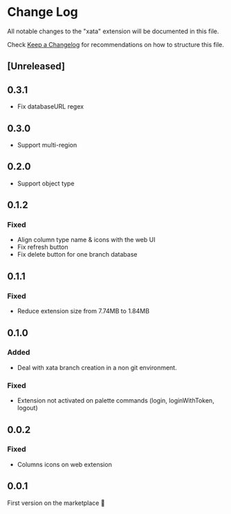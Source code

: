 # Change Log

All notable changes to the "xata" extension will be documented in this file.

Check [Keep a Changelog](http://keepachangelog.com/) for recommendations on how to structure this file.

## [Unreleased]

## 0.3.1

- Fix databaseURL regex

## 0.3.0

- Support multi-region

## 0.2.0

- Support object type

## 0.1.2

### Fixed

- Align column type name & icons with the web UI
- Fix refresh button
- Fix delete button for one branch database

## 0.1.1

### Fixed

- Reduce extension size from 7.74MB to 1.84MB

## 0.1.0

### Added

- Deal with xata branch creation in a non git environment.

### Fixed

- Extension not activated on palette commands (login, loginWithToken, logout)

## 0.0.2

### Fixed

- Columns icons on web extension

## 0.0.1

First version on the marketplace 🎉
